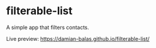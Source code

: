 # filterable-list
A simple app that filters contacts.

Live preview: https://damian-balas.github.io/filterable-list/
